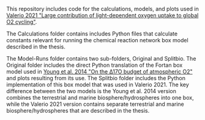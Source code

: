 This repository includes code for the calculations, models, and plots used in [Valerio 2021 "Large contribution of light-dependent oxygen uptake to global O2 cycling"](https://repository.rice.edu/items/0aaf9077-3406-49fc-81ef-b0a773164cb7).

The Calculations folder contains includes Python files that calculate constants relevant for running the chemical reaction network box model described in the thesis.

The Model-Runs folder contains two sub-folders, Original and Splitbio. The Original folder includes the direct Python translation of the Fortan box model used in [Young et al. 2014 "On the Δ17O budget of atmospheric O2"](https://www.sciencedirect.com/science/article/abs/pii/S0016703714001914) and plots resulting from its use. The Splitbio folder includes the Python implementation of this box model that was used in Valerio 2021. The key difference between the two models is the Young et al. 2014 version combines the terrestrial and marine biosphere/hydrospheres into one box, while the Valerio 2021 version contains separate terrestrial and marine biosphere/hydrospheres that are described in the thesis.
